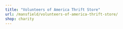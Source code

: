 ```yaml
---
title: "Volunteers of America Thrift Store"
url: /mansfield/volunteers-of-america-thrift-store/
shop: charity
---
```

